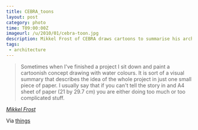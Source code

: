 ```yaml
---
title: CEBRA_toons
layout: post
category: photo
time: T09:00:00Z
imageurl: /u/2010/01/cebra-toon.jpg
description: Mikkel Frost of CEBRA draws cartoons to summarise his architectural projects.
tags:
 - architecture
---
```


> Sometimes when I've finished a project I sit down and paint a cartoonish concept drawing with water colours. It is sort of a visual summary that describes the idea of the whole project in just one small piece of paper. I usually say that if you can't tell the story in and A4 sheet of paper (21 by 29.7 cm) you are either doing too much or too complicated stuff.

_[Mikkel Frost](http://cebratoons.blogspot.com/)_

Via [things](http://www.thingsmagazine.net/2010/01/many-splendoured-things.htm)